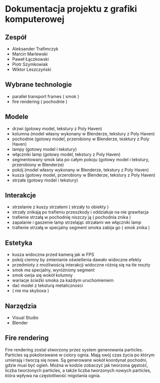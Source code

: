 Dokumentacja projektu z grafiki komputerowej
==========

Zespół
-----
- Aleksander Trafimczyk
- Marcin Marlewski
- Paweł Łączkowski
- Piotr Szymkowiak
- Wiktor Leszczyński

Wybrane technologie
-----
- parallel transport frames ( smok )
- fire rendering ( pochodnie )

Modele
-----
- drzwi (gotowy model, tekstury z Poly Haven)
- kolumna (model własny wykonany w Blenderze, tekstury z Poly Haven)
- pochodnie (gotowy model, przerobiony w Blenderze, tesktury z Poly Haven)
- lampy (gotowy model i tekstury)
- włączniki lamp (gotowy model, tekstury z Poly Haven)
- segmentowany smok lata po całym pokoju (gotowy model i tekstury, przerobiony w Blenderze)
- pokój (model własny wykonany w Blenderze, tekstury z Poly Haven)
- kusza (gotowy model, przerobiony w Blenderze, tekstury z Poly Haven)
- strzała (gotowy model i tekstury)

Interakcje
-----
- strzelanie z kuszy strzałami ( strzały to obiekty )
- strzały znikają po trafieniu przeszkody i oddziałuje na nie grawitacja
- trafienie strzałą w pochodnię niszczy ją ( pochodnia znika )
- zapalanie i gaszenie lamp strzelając strzałami we włączniki lamp
- trafienie strzałą w specjalny segment smoka zabija go ( smok znika )

Estetyka
-----
- kusza widoczna przed kamerą jak w FPS
- pokój ciemny by zmienianie oświetlenia dawało widoczne efekty
- przedmioty z możliwością interakcji widoczne różnią się na tle reszty
- smok ma specjalny, wyróżniony segment
- smok owija się wokół kolumny
- wariacje ścieżki smoka za każdym uruchomieniem
- dać model z teksturą metaliczności
- ( nie ma skyboxa )

Narzędzia
-----
- Visual Studio
- Blender

Fire rendering
-----
Fire rendering zostal stworzony przez system generowania particles. Particles są pokolorawane w colory ognia. Mają swój czas życia po którym umierają i tworzą się nowe. Są generowane wokół koordynat pochodni, gdzie musi być ogień. Można w kodzie zobaczyć jak tworzona gęstość, liczba tworzonych particles, a także liczba tworzonych nowych particles, która wpływa na częstotliwość migotania ognia.
